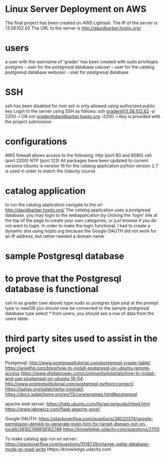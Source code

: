 # Linux Server Deployment on AWS
The final project  has been created on AWS Lightsail.
The IP of the server is 13.58.102.62
The URL to the server is http://davidbarber.hopto.org/


# users
a user with the username of 'grader' has been created with sudo privileges
postgres - user for the postgresql database
catuser - user for the catalog postgresql database
webuser - user for postgresql database


# SSH
ssh has been disabled for root
ssh is only allowed using authorized public key
Login to the server using SSH as follows:
ssh grader@13.58.102.62 -p 2200 -i <path to key file>
OR
ssh grader@davidbarber.hopto.org -2200 -i <path to key file>
Key is provided with the project submission


# configurations
AWS firewall allows access to the following:
http (port 80 and 8080)
ssh (port 2200)
NTP (port 123)
All packages have been updated to current versions
Ubuntu is version 16
for the catalog application python version 2.7 is used in order to match the Udacity course


# catalog application
to run the catalog application navigate to the url
http://davidbarber.hopto.org/
The catalog application uses a postgresql database.
you may login to the webapplication by clicking the 'login' link
at the top of the page to create your own categories, or just browse if you  do not want to login.
In order to make the login functional, I had to create a dynamic dns using hopto.org
because the Google OAUTH did not work for an IP address, but rather needed a domain name



# sample Postgresql database
# to prove that the Postgresql database is functional
ssh in as grader (see above)
type sudo su postgres
type psql at the prompt
type \c newDB
you should now be connected to the sample postgresql database
type select * from users;
you should see a row of data from the users table.


# third party sites used to assist in the project
Postgresql:
http://www.postgresqltutorial.com/postgresql-create-table/
https://wixelhq.com/blog/how-to-install-postgresql-on-ubuntu-remote-access
https://www.digitalocean.com/community/tutorials/how-to-install-and-use-postgresql-on-ubuntu-18-04
http://www.postgresqltutorial.com/postgresql-python/connect/
https://suhas.org/sqlalchemy-tutorial/\
https://docs.sqlalchemy.org/en/13/core/engines.html#postgresql

apache web server:
https://help.ubuntu.com/lts/serverguide/httpd.html
https://www.jakowicz.com/flask-apache-wsgi/


Google OAUTH:
https://stackoverflow.com/questions/36020374/google-permission-denied-to-generate-login-hint-for-target-domain-not-on-localh/36162748#36162748
https://knowledge.udacity.com/questions/21110


To make catalog app run on server:
https://stackoverflow.com/questions/1518729/change-sqlite-database-mode-to-read-write
Https://knowledge.udacity.com

